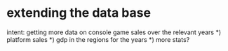 # extending the data base

intent: getting more data on console game sales over the relevant years
*) platform sales
*) gdp in the regions for the years
*) more stats? 
